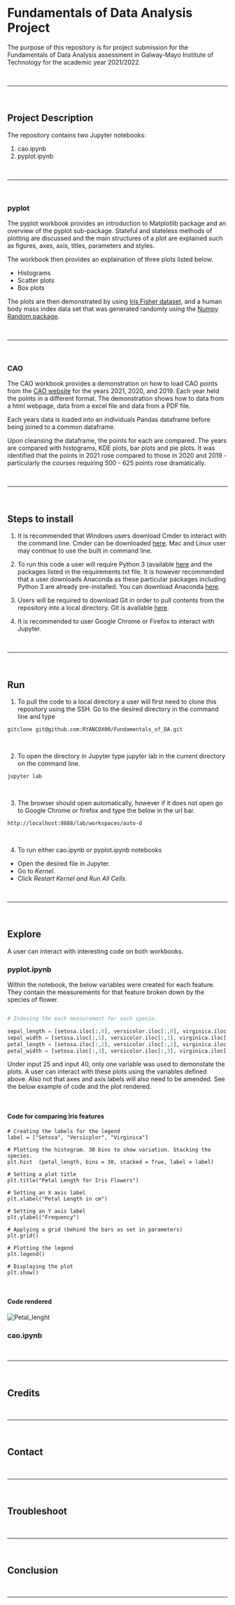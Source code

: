 

# Fundamentals of Data Analysis Project
The purpose of this repository is for project submission for the Fundamentals of Data Analysis assessment in Galway-Mayo Institute of Technology for the academic year 2021/2022. 

<br>

***

<br>

## Project Description
The repository contains two Jupyter notebooks: 
1. cao.ipynb
2. pyplot.ipynb

<br>

***

<br>

### pyplot
The pyplot workbook provides an introduction to Matplotlib package and an overview of the pyplot sub-package.  Stateful and stateless methods of plotting are discussed and the main structures of a plot are explained such as figures, axes, axis, titles, parameters and styles.  

The workbook then provides an explaination of three plots listed below. 

- Histograms
- Scatter plots
- Box plots

The plots are then demonstrated by using [Iris Fisher dataset](https://archive.ics.uci.edu/ml/datasets/iris), and a human body mass index data set that was generated randomly using the [Numpy Random package](https://numpy.org/doc/stable/reference/random/generator.html).

<br>

***

<br>

### CAO

The CAO workbook provides a demonstration on how to load CAO points from the [CAO website](https://www.cao.ie/) for the years 2021, 2020, and 2019.  Each year held the points in a different format.  The demonstration shows how to data from a html webpage, data from a excel file and data from a PDF file. 

Each years data is loaded into an individuals Pandas dataframe before being joined to a common dataframe. 

Upon cleansing the dataframe, the points for each are compared.   The years are compared with histograms, KDE plots, bar plots and pie plots.  It was identified that the points in 2021 rose compared to those in 2020 and 2019 - particularly the courses requiring 500 - 625 points rose dramatically. 

<br>

***

<br>

## Steps to install

1. It is recommended that Windows users download Cmder to interact with the command line. Cmder can be downloaded [here](https://cmder.net/).   Mac and Linux user may continue to use the built in command line. 

2. To run this code a user will require Python 3 (available [here](https://www.python.org/downloads/) and the packages listed in the requirements.txt file.   It is however recommended that a user downloads Anaconda as these particular packages including Python 3 are already pre-installed.  You can download Anaconda [here](https://www.anaconda.com/products/individual).  

3. Users will be required to download Git in order to pull contents from the repository into a local directory. Git is available [here](https://git-scm.com/downloads). 

4.  It is recommended to user Google Chrome or Firefox to interact with Jupyter. 

<br>

***

<br>

## Run
1. To pull the code to a local directory a user will first need to clone this repository using the SSH. Go to the desired directory in the command line and type 

```
gitclone git@github.com:RYANCOX00/Fundamentals_of_DA.git
```

<br>

2. To open the directory in Jupyter type jupyter lab in the current directory on the command line. 

```
jupyter lab
```

<br>

3. The browser should open automatically, however if it does not open go to Google Chrome or firefox and type the below in the url bar.

```
http://localhost:8888/lab/workspaces/auto-d
```

<br>

4. To run either cao.ipynb or pyplot.ipynb notebooks 
- Open the desired file in Jupyter.
- Go to *Kernel*. 
- Click *Restart Kernel and Run All Cells*. 

<br>

***

<br>

## Explore
A user can interact with interesting code on both workbooks. 

### pyplot.ipynb

Within the notebook, the below variables were created for each feature.  They contain the measurements for that feature broken down by the species of flower. 

```python

# Indexing the each measurement for each specie. 

sepal_length = [setosa.iloc[:,0], versicolor.iloc[:,0], virginica.iloc[:,0]]
sepal_width = [setosa.iloc[:,1], versicolor.iloc[:,1], virginica.iloc[:,1]]
petal_length = [setosa.iloc[:,2], versicolor.iloc[:,2], virginica.iloc[:,2]]
petal_width = [setosa.iloc[:,3], versicolor.iloc[:,3], virginica.iloc[:,3]]
```

Under input 25 and input 40, only one variable was used to demonstate the plots.  A user can interact with these plots using the variables defined above.  Also not that axes and axis labels will also need to be amended.  See the below example of code and the plot rendered. 

<br>

#### Code for comparing Iris features
```
# Creating the labels for the legend
label = ["Setosa", "Versicplor", "Virginica"]

# Plotting the histogram. 30 bins to show variation. Stacking the species. 
plt.hist  (petal_length, bins = 30, stacked = True, label = label)

# Setting a plot title
plt.title("Petal Length for Iris Flowers")

# Setting an X axis label
plt.xlabel("Petal Length in cm")

# Setting an Y axis label
plt.ylabel("Frequency")

# Applying a grid (behind the bars as set in parameters)
plt.grid()

# Plotting the legend
plt.legend()

# Displaying the plot
plt.show()
```

<br>

#### Code rendered
![Petal_lenght](data\Petal_Lenght.png)


### cao.ipynb




<br>

***

<br>

## Credits

<br>

***

<br>

## Contact

<br>

***

<br>

## Troubleshoot

<br>

***

<br>

## Conclusion

<br>

***